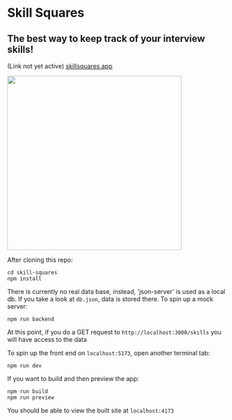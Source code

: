 # Skill Squares
## The best way to keep track of your interview skills!
(Link not yet active)
[skillsquares.app](https://skillsquares.app)

<img width="400px" src="https://user-images.githubusercontent.com/34523493/193437171-4e417bb2-d30b-4f40-8b1b-ae85febc62cb.png" />

After cloning this repo:
```
cd skill-squares
npm install
```
There is currently no real data base, instead, 'json-server' is used as a local db.
If you take a look at `db.json`, data is stored there. 
To spin up a mock server:
```
npm run backend
```
At this point, if you do a GET request to `http://localhost:3000/skills` you will have access to the data

To spin up the front end on `localhost:5173`, open another terminal tab:
```
npm run dev
```

If you want to build and then preview the app:
```
npm run build
npm run preview
```
You should be able to view the built site at `localhost:4173`



